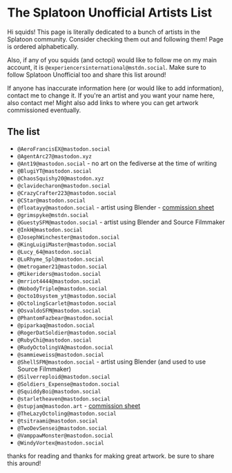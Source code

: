 # The Splatoon Unofficial Artists List

Hi squids! This page is literally dedicated to a bunch of artists in the Splatoon community. Consider checking them out and following them! Page is ordered alphabetically.

Also, if any of you squids (and octopi) would like to follow me on my main account, it is `@experiencersinternational@mstdn.social`. Make sure to follow Splatoon Unofficial too and share this list around!

If anyone has inaccurate information here (or would like to add information), contact me to change it. If you're an artist and you want your name here, also contact me! Might also add links to where you can get artwork commissioned eventually.

## The list

* `@AeroFrancisEX@mastodon.social`
* `@AgentArc27@mastodon.xyz`
* `@Ant19@mastodon.social` - no art on the fediverse at the time of writing
* `@BlugiYT@mastodon.social`
* `@ChaosSquishy20@mastodon.xyz`
* `@clavidecharon@mastodon.social`
* `@CrazyCrafter223@mastodon.social`
* `@CStar@mastodon.social`
* `@floatayy@mastodon.social` - artist using Blender - [commission sheet](https://floatycomms.carrd.co/)
* `@grimspyke@mstdn.social`
* `@GuestySFM@mastodon.social` - artist using Blender and Source Filmmaker
* `@InkH@mastodon.social`
* `@JosephWinchester@mastodon.social`
* `@KingLuigiMaster@mastodon.social`
* `@Lucy_64@mastodon.social`
* `@LuRhyme_Spl@mastodon.social`
* `@metrogamer21@mastodon.social`
* `@Mikeriders@mastodon.social`
* `@mrriot4444@mastodon.social`
* `@NobodyTriple@mastodon.social` 
* `@octo10system_yt@mastodon.social`
* `@OctolingScarlet@mastodon.social`
* `@OsvaldoSFM@mastodon.social`
* `@PhantomFazbear@mastodon.social`
* `@piparkaq@mastodon.social`
* `@RogerDatSoldier@mastodon.social`
* `@RubyChi@mastodon.social`
* `@RudyOctolingVA@mastodon.social`
* `@sammieweiss@mastodon.social`
* `@ShellSFM@mastodon.social` - artist using Blender (and used to use Source Filmmaker)
* `@Silverreploid@mastodon.social`
* `@Soldiers_Expense@mastodon.social`
* `@SquiddyBoi@mastodon.social`
* `@starletheaven@mastodon.social`
* `@stupjam@mastodon.art` - [commission sheet](https://stupjam.carrd.co/#comm)
* `@TheLazyOctoling@mastodon.social`
* `@tsitraami@mastodon.social`
* `@TwoDevSensei@mastodon.social`
* `@VamppawMonster@mastodon.social`
* `@WindyVortex@mastodon.social`

thanks for reading and thanks for making great artwork. be sure to share this around!

